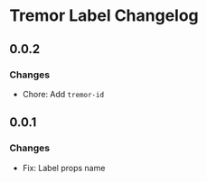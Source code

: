 # Tremor Label Changelog

## 0.0.2

### Changes

- Chore: Add `tremor-id`

## 0.0.1

### Changes

- Fix: Label props name
